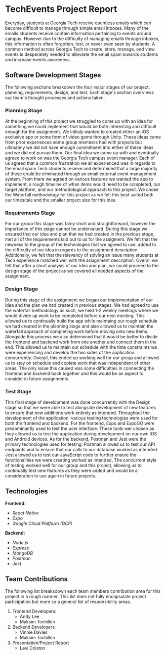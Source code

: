 # TechEvents Project Report

Everyday, students at Georgia Tech receive countless emails which can become difficult to manage through simple email inboxes. Many of the emails students receive contain information pertaining to events around campus. However due to the difficulty of managing emails through inboxes, this information is often forgotten, lost, or never even seen by students. A common method across Georgia Tech to create, store, manage, and view events is desperately needed to allieviate the email spam towards students and increase events awareness.

## Software Development Stages

The following sections breakdown the four major stages of our project, planning, requirements, design, and test. Each stage's section overviews our team's thought processes and actions taken.

### Planning Stage

At the beginning of this project we struggled to come up with an idea for something we could implement that would be both interesting and difficult enough for the assignment. We initialy wanted to created either an iOS exclusive app or some form of video game through Unity. These ideas came from prior experiences some group members had with projects but ultimately we did not have enough commitment into either of these ideas and we did not pursue them. Our final idea we came up with and eventually agreed to work on was the Georgia Tech campus event manager. Each of us agreed that a common frustration we all experienced was in regards to the email spam Tech students recieve and determined that a large majority of these could be eliminated through an email external event management system. From there we agreed on various features we wanted the app to implement, a rough timeline of when items would need to be completed, our target platform, and our methodological approach to this project. We chose the Waterfall methodology for this project as we felt this best suited both our timescale and the smaller project size for this idea.

### Requirements Stage

For our group this stage was fairly short and straightforward, however the importance of this stage cannot be undervalued. During this stage we ensured that our idea and plan that we had created in the previous stage, met all of the requirements laid out to us for the assigment. We felt that the newness to the group of the technologies that we agreed to use, added to the difficulty of our idea in regards to the assignment description. Additionally, we felt that the relevancy of solving an issue many students at Tech experience matched well with the assignment description. Overall we felt that after a short analysis of our idea and plan, we could proceed to the design stage of the project as we covered all needed aspects of the assignment.

### Design Stage

During this stage of the assignment we began our implementation of our idea and the plan we had created in previous stages. We had agreed to use the waterfall methodology as such, we held 1-2 weekly meetings where we would divide up work to be completed before our next meeting. This allowed us to continually build the app while maintaing our rough schedule we had created in the planning stage and also allowed us to maintain the waterfall approach of completing work before moving onto new items. Alongside this process we also determined that it would be better to divide the frontend and backend work from one another and connect them in the end. This allowed us to maintain our schedule with the time constraints we were experiencing and develop the two sides of the application concurrently. Overall, this ended up working well for our group and allowed us to stay on schedule and coplete work that was independent of other areas. The only issue this caused was some difficulties in connecting the frontend and backend back together and this would be an aspect to consider in future assignments.

### Test Stage

This final stage of development was done concurrently with the Design stage so that we were able to test alongside development of new features to ensure that new additions work entirely as intended. Throughout the development of the application, various testing technologies were used for both the frontend and backend. For the frontend, Expo and ExpoGO were predominantly used to test the user interface. These tools wer chosen as they allowed us to test the application during development on our own iOS and Android devices. As for the backend, Postman and Jest were the primary technologies used for testing. Postman allowed us to test our API endpoints and to ensure that our calls to our database worked as intended. Jest allowed us to test our JavaScript code to further ensure the functionalities we were creating worked as intended. The concurrent style of testing worked well for our group and this project, allowing us to continually test new features as they were added and would be a consideration to use again in future projects.

## Technologies

**Frontend:**
  - _React Native_
  - _Expo_
  - _Google Cloud Platform (GCP)_

**Backend:**
  - _Node.js_
  - _Express_
  - _MongoDB_
  - _Postman_
  - _Jest_

## Team Contributions

The following list breaksdown each team members contribution area for this project in a rough manner. This list does not fully encapsulate project participation but more so a general list of responsibility areas.

1. Frontend Developers:
    - Andy Lee
    - Maksim Tochilkin
2. Backend Developers:
    - Vinnie Davies
    - Maksim Tochilkin
3. Presentation/Project Report
    - Levi Colston
